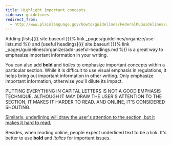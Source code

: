 ```yaml
---
title: Highlight important concepts
sidenav: guidelines
redirect_from:
  - http://www.plainlanguage.gov/howto/guidelines/FederalPLGuidelines/writeEmph.cfm
---
```


Adding [lists]({{ site.baseurl }}{% link _pages/guidelines/organize/use-lists.md %}) and [useful headings]({{ site.baseurl }}{% link _pages/guidelines/organize/add-useful-headings.md %}) is a great way to emphasize important information in your writing.

You can also add **bold** and _italics_ to emphasize important concepts within a particular section. While it is difficult to use visual emphasis in regulations, it helps bring out important information in other writing. Only emphasize important information, otherwise you'll dilute its impact.

PUTTING EVERYTHING IN CAPITAL LETTERS IS NOT A GOOD EMPHASIS TECHNIQUE. ALTHOUGH IT MAY DRAW THE USER'S ATTENTION TO THE SECTION, IT MAKES IT HARDER TO READ. AND ONLINE, IT'S CONSIDERED SHOUTING.

<u>Similarly, underlining will draw the user's attention to the section, but it makes it hard to read.</u>

Besides, when reading online, people expect underlined text to be a link. It's better to use **bold** and _italics_ for important issues.
